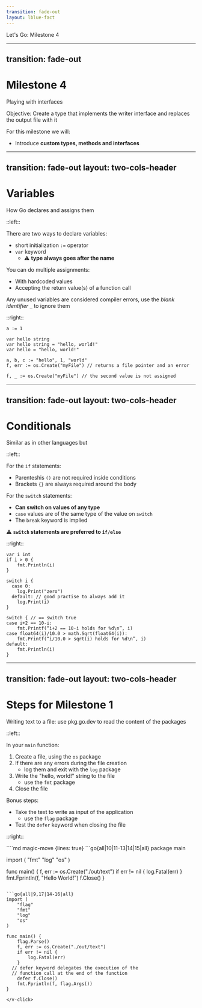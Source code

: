 ```yaml
---
transition: fade-out
layout: lblue-fact
---
```


Let's Go: Milestone 4

---
transition: fade-out
---

# Milestone 4

Playing with interfaces

Objective: Create a type that implements the writer interface and replaces the output file with it

<v-click>

For this milestone we will:
- Introduce __custom types, methods and interfaces__
</v-click>

---
transition: fade-out
layout: two-cols-header
---

# Variables

How Go declares and assigns them

::left::
<v-clicks>

There are two ways to declare variables:

- short initialization `:=` operator
- `var` keyword
    -  ⚠️ __type always goes after the name__

You can do multiple assignments:
- With hardcoded values
- Accepting the return value(s) of a function call

Any unused variables are considered compiler errors, use the _blank identifier_ `_` to ignore them

</v-clicks>

::right::

```go{all|1-5|1-5|7-8|10|all}{at:2}
a := 1

var hello string
var hello string = "hello, world!"
var hello = "hello, world!"

a, b, c := "hello", 1, "world"
f, err := os.Create("myFile") // returns a file pointer and an error

f, _ := os.Create("myFile") // the second value is not assigned
```

---
transition: fade-out
layout: two-cols-header
---

# Conditionals

Similar as in other languages but

::left::

<v-click>

For the `if` statements:
- Parenteshis `()` are not required inside conditions
- Brackets `{}` are always required around the body
</v-click>

<v-click>

For the `switch` statements:
- __Can switch on values of any type__
- `case` values are of the same type of the value on `switch`
- The `break` keyword is implied
</v-click>

<v-click>

⚠️ __`switch` statements are preferred to `if/else`__
</v-click>

::right::

```go{all|1-4|6-20|13-20|all}{at:1}
var i int
if i > 0 {
	fmt.Println(i)
}

switch i {
  case 0:
    log.Print("zero")
  default: // good practise to always add it
    log.Print(i)
}

switch { // == switch true
case i+2 == 10-i:
	fmt.Printf(“i+2 == 10-i holds for %d\n”, i)
case float64(i)/10.0 > math.Sqrt(float64(i)):
	fmt.Printf(“i/10.0 > sqrt(i) holds for %d\n”, i)
default:
    fmt.Println(i)
}

```

---
transition: fade-out
layout: two-cols-header
---

# Steps for Milestone 1

Writing text to a file: use pkg.go.dev to read the content of the packages

::left::

In your `main` function:

1. Create a file, using the `os` package
2. If there are any errors during the file creation
   - log them and exit with the `log` package
3. Write the "hello, world!" string to the file 
    - use the `fmt` package
4. Close the file

Bonus steps:

- Take the text to write as input of the application
  - use the `flag` package
- Test the `defer` keyword when closing the file


::right::

<v-click>
````md magic-move {lines: true}
```go{all|10|11-13|14|15|all}
package main

import (
	"fmt"
	"log"
	"os"
)

func main() {
	f, err := os.Create("./out/text")
	if err != nil {
		log.Fatal(err)
	}
	fmt.Fprintln(f, "Hello World!")
	f.Close()
}
```

```go{all|9,17|14-16|all}
import (
	"flag"
	"fmt"
	"log"
	"os"
)

func main() {
	flag.Parse()
	f, err := os.Create("./out/text")
	if err != nil {
		log.Fatal(err)
	}
  // defer keyword delegates the execution of the 
  // function call at the end of the function
	defer f.Close()
	fmt.Fprintln(f, flag.Args())
}
```
````
</v-click>